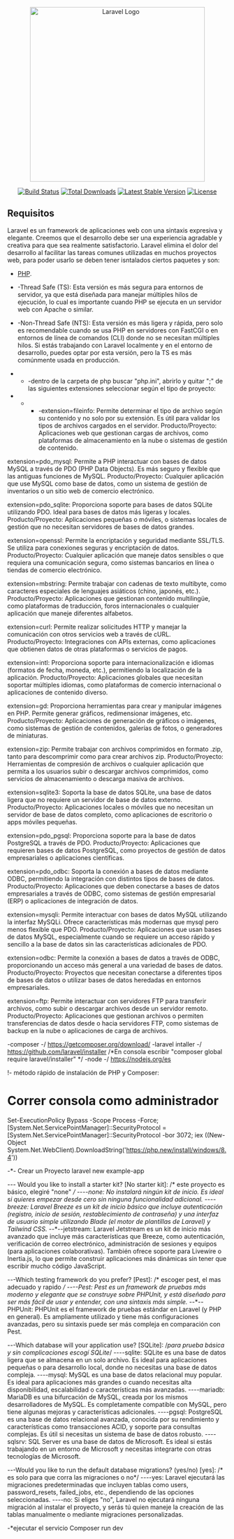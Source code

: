 <p align="center"><a href="https://laravel.com" target="_blank"><img src="https://raw.githubusercontent.com/laravel/art/master/logo-lockup/5%20SVG/2%20CMYK/1%20Full%20Color/laravel-logolockup-cmyk-red.svg" width="400" alt="Laravel Logo"></a></p>

<p align="center">
<a href="https://github.com/laravel/framework/actions"><img src="https://github.com/laravel/framework/workflows/tests/badge.svg" alt="Build Status"></a>
<a href="https://packagist.org/packages/laravel/framework"><img src="https://img.shields.io/packagist/dt/laravel/framework" alt="Total Downloads"></a>
<a href="https://packagist.org/packages/laravel/framework"><img src="https://img.shields.io/packagist/v/laravel/framework" alt="Latest Stable Version"></a>
<a href="https://packagist.org/packages/laravel/framework"><img src="https://img.shields.io/packagist/l/laravel/framework" alt="License"></a>
</p>

## Requisitos
Laravel es un framework de aplicaciones web con una sintaxis expresiva y elegante. Creemos que el desarrollo debe ser una experiencia agradable y creativa para que sea realmente satisfactorio. Laravel elimina el dolor del desarrollo al facilitar las tareas comunes utilizadas en muchos proyectos web, para poder usarlo se deben tener isntalados ciertos paquetes y son:

- [PHP](https://www.php.net).
- -Thread Safe (TS): Esta versión es más segura para entornos de servidor, ya que está diseñada para manejar múltiples hilos de ejecución, lo cual es importante cuando PHP se ejecuta en un servidor web con Apache o similar.

- -Non-Thread Safe (NTS): Esta versión es más ligera y rápida, pero solo es recomendable cuando se usa PHP en servidores con FastCGI o en entornos de línea de comandos (CLI) donde no se necesitan múltiples hilos. Si estás trabajando con Laravel localmente y en el entorno de desarrollo, puedes optar por esta versión, pero la TS es más comúnmente usada en producción.

- - -dentro de la carpeta de php buscar "php.ini", abrirlo y quitar ";" de las siguientes extensiones seleccionar según el tipo de proyecto:

- - - -extension=fileinfo: Permite determinar el tipo de archivo según su contenido y no solo por su extensión. Es útil para validar los tipos de archivos cargados en el servidor. Producto/Proyecto: Aplicaciones web que gestionan cargas de archivos, como plataformas de almacenamiento en la nube o sistemas de gestión de contenido.

extension=pdo_mysql: Permite a PHP interactuar con bases de datos MySQL a través de PDO (PHP Data Objects). Es más seguro y flexible que las antiguas funciones de MySQL. Producto/Proyecto: Cualquier aplicación que use MySQL como base de datos, como un sistema de gestión de inventarios o un sitio web de comercio electrónico.

extension=pdo_sqlite: Proporciona soporte para bases de datos SQLite utilizando PDO. Ideal para bases de datos más ligeras y locales. Producto/Proyecto: Aplicaciones pequeñas o móviles, o sistemas locales de gestión que no necesitan servidores de bases de datos grandes.

extension=openssl: Permite la encriptación y seguridad mediante SSL/TLS. Se utiliza para conexiones seguras y encriptación de datos. Producto/Proyecto: Cualquier aplicación que maneje datos sensibles o que requiera una comunicación segura, como sistemas bancarios en línea o tiendas de comercio electrónico.

extension=mbstring: Permite trabajar con cadenas de texto multibyte, como caracteres especiales de lenguajes asiáticos (chino, japonés, etc.). Producto/Proyecto: Aplicaciones que gestionan contenido multilingüe, como plataformas de traducción, foros internacionales o cualquier aplicación que maneje diferentes alfabetos.

extension=curl: Permite realizar solicitudes HTTP y manejar la comunicación con otros servicios web a través de cURL. Producto/Proyecto: Integraciones con APIs externas, como aplicaciones que obtienen datos de otras plataformas o servicios de pagos.

extension=intl: Proporciona soporte para internacionalización e idiomas (formatos de fecha, moneda, etc.), permitiendo la localización de la aplicación. Producto/Proyecto: Aplicaciones globales que necesitan soportar múltiples idiomas, como plataformas de comercio internacional o aplicaciones de contenido diverso.

extension=gd: Proporciona herramientas para crear y manipular imágenes en PHP. Permite generar gráficos, redimensionar imágenes, etc. Producto/Proyecto: Aplicaciones de generación de gráficos o imágenes, como sistemas de gestión de contenidos, galerías de fotos, o generadores de miniaturas.

extension=zip: Permite trabajar con archivos comprimidos en formato .zip, tanto para descomprimir como para crear archivos zip. Producto/Proyecto: Herramientas de compresión de archivos o cualquier aplicación que permita a los usuarios subir o descargar archivos comprimidos, como servicios de almacenamiento o descarga masiva de archivos.

extension=sqlite3: Soporta la base de datos SQLite, una base de datos ligera que no requiere un servidor de base de datos externo. Producto/Proyecto: Aplicaciones locales o móviles que no necesitan un servidor de base de datos completo, como aplicaciones de escritorio o apps móviles pequeñas.

extension=pdo_pgsql: Proporciona soporte para la base de datos PostgreSQL a través de PDO. Producto/Proyecto: Aplicaciones que requieren bases de datos PostgreSQL, como proyectos de gestión de datos empresariales o aplicaciones científicas.

extension=pdo_odbc: Soporta la conexión a bases de datos mediante ODBC, permitiendo la integración con distintos tipos de bases de datos. Producto/Proyecto: Aplicaciones que deben conectarse a bases de datos empresariales a través de ODBC, como sistemas de gestión empresarial (ERP) o aplicaciones de integración de datos.

extension=mysqli: Permite interactuar con bases de datos MySQL utilizando la interfaz MySQLi. Ofrece características más modernas que mysql pero menos flexible que PDO. Producto/Proyecto: Aplicaciones que usan bases de datos MySQL, especialmente cuando se requiere un acceso rápido y sencillo a la base de datos sin las características adicionales de PDO.

extension=odbc: Permite la conexión a bases de datos a través de ODBC, proporcionando un acceso más general a una variedad de bases de datos. Producto/Proyecto: Proyectos que necesitan conectarse a diferentes tipos de bases de datos o utilizar bases de datos heredadas en entornos empresariales.

extension=ftp: Permite interactuar con servidores FTP para transferir archivos, como subir o descargar archivos desde un servidor remoto. Producto/Proyecto: Aplicaciones que gestionan archivos o permiten transferencias de datos desde o hacia servidores FTP, como sistemas de backup en la nube o aplicaciones de carga de archivos.

-composer -/ https://getcomposer.org/download/
-laravel intaller -/ https://github.com/laravel/installer /*En consola escribir "composer global require laravel/installer" */
-node -/ https://nodejs.org/es

!- método rápido de instalación de PHP y Composer:
# Correr consola como administrador
Set-ExecutionPolicy Bypass -Scope Process -Force; [System.Net.ServicePointManager]::SecurityProtocol = [System.Net.ServicePointManager]::SecurityProtocol -bor 3072; iex ((New-Object System.Net.WebClient).DownloadString('https://php.new/install/windows/8.4'))

-*- Crear un Proyecto
laravel new example-app

-*-*- Would you like to install a starter kit? [No starter kit]: /* este proyecto es básico, elegiré "none" */
-*-*--none: No instalará ningún kit de inicio. Es ideal si quieres empezar desde cero sin ninguna funcionalidad adicional.
-*-*--breeze: Laravel Breeze es un kit de inicio básico que incluye autenticación (registro, inicio de sesión, restablecimiento de contraseña) y una interfaz de usuario simple utilizando Blade (el motor de plantillas de Laravel) y Tailwind CSS.
-*-*--jetstream: Laravel Jetstream es un kit de inicio más avanzado que incluye más características que Breeze, como autenticación, verificación de correo electrónico, administración de sesiones y equipos (para aplicaciones colaborativas). También ofrece soporte para Livewire o Inertia.js, lo que permite construir aplicaciones más dinámicas sin tener que escribir mucho código JavaScript.

-*-*-Which testing framework do you prefer? [Pest]: /* escoger pest, el mas adecuado y rapido */
-*-*--Pest: Pest es un framework de pruebas más moderno y elegante que se construye sobre PHPUnit, y está diseñado para ser más fácil de usar y entender, con una sintaxis más simple.
-*-*--PHPUnit: PHPUnit es el framework de pruebas estándar en Laravel (y PHP en general). Es ampliamente utilizado y tiene más configuraciones avanzadas, pero su sintaxis puede ser más compleja en comparación con Pest.

-*-*-Which database will your application use? [SQLite]: /*para prueba básica y sin complicaciones escogí SQLite*/
-*-*--sqlite: SQLite es una base de datos ligera que se almacena en un solo archivo. Es ideal para aplicaciones pequeñas o para desarrollo local, donde no necesitas una base de datos compleja.
-*-*--mysql: MySQL es una base de datos relacional muy popular. Es ideal para aplicaciones más grandes o cuando necesitas alta disponibilidad, escalabilidad o características más avanzadas.
-*-*--mariadb: MariaDB es una bifurcación de MySQL, creada por los mismos desarrolladores de MySQL. Es completamente compatible con MySQL, pero tiene algunas mejoras y características adicionales.
-*-*--pgsql: PostgreSQL es una base de datos relacional avanzada, conocida por su rendimiento y características como transacciones ACID, y soporte para consultas complejas. Es útil si necesitas un sistema de base de datos robusto.
-*-*--sqlsrv: SQL Server es una base de datos de Microsoft. Es ideal si estás trabajando en un entorno de Microsoft y necesitas integrarte con otras tecnologías de Microsoft.

-*-*-Would you like to run the default database migrations? (yes/no) [yes]: /* es solo para que corra las migraciones o no*/
-*-*--yes: Laravel ejecutará las migraciones predeterminadas que incluyen tablas como users, password_resets, failed_jobs, etc., dependiendo de las opciones seleccionadas.
-*-*--no: Si eliges "no", Laravel no ejecutará ninguna migración al instalar el proyecto, y serás tú quien maneje la creación de las tablas manualmente o mediante migraciones personalizadas.

-*ejecutar el servicio
Composer run dev
